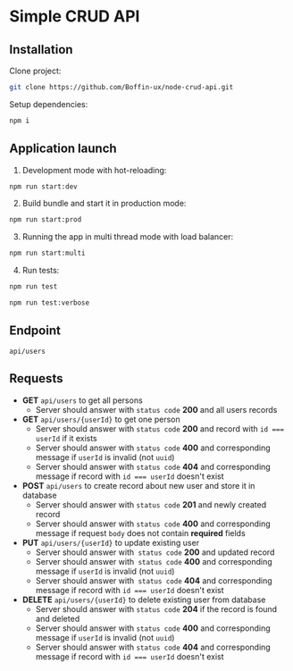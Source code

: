 # Simple CRUD API

## Installation

Clone project:

```bash
git clone https://github.com/Boffin-ux/node-crud-api.git
```

Setup dependencies:

```bash
npm i
```

## Application launch

1. Development mode with hot-reloading:

```bash
npm run start:dev
```

2. Build bundle and start it in production mode:

```bash
npm run start:prod
```

3. Running the app in multi thread mode with load balancer:

```bash
npm run start:multi
```

4. Run tests:

```bash
npm run test
```

```bash
npm run test:verbose
```

## Endpoint

```
api/users
```

## Requests

- **GET** `api/users` to get all persons
  - Server should answer with `status code` **200** and all users records
- **GET** `api/users/{userId}` to get one person
  - Server should answer with `status code` **200** and record with `id === userId` if it exists
  - Server should answer with `status code` **400** and corresponding message if `userId` is invalid (not `uuid`)
  - Server should answer with `status code` **404** and corresponding message if record with `id === userId` doesn't exist
- **POST** `api/users` to create record about new user and store it in database
  - Server should answer with `status code` **201** and newly created record
  - Server should answer with `status code` **400** and corresponding message if request `body` does not contain **required** fields
- **PUT** `api/users/{userId}` to update existing user
  - Server should answer with` status code` **200** and updated record
  - Server should answer with` status code` **400** and corresponding message if `userId` is invalid (not `uuid`)
  - Server should answer with` status code` **404** and corresponding message if record with `id === userId` doesn't exist
- **DELETE** `api/users/{userId}` to delete existing user from database
  - Server should answer with `status code` **204** if the record is found and deleted
  - Server should answer with `status code` **400** and corresponding message if `userId` is invalid (not `uuid`)
  - Server should answer with `status code` **404** and corresponding message if record with `id === userId` doesn't exist

